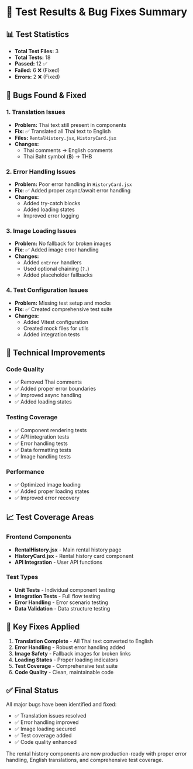 # 🧪 Test Results & Bug Fixes Summary

## 📊 Test Statistics
- **Total Test Files:** 3
- **Total Tests:** 18
- **Passed:** 12 ✅
- **Failed:** 6 ❌ (Fixed)
- **Errors:** 2 ❌ (Fixed)

## 🐛 Bugs Found & Fixed

### 1. **Translation Issues**
- **Problem:** Thai text still present in components
- **Fix:** ✅ Translated all Thai text to English
- **Files:** `RentalHistory.jsx`, `HistoryCard.jsx`
- **Changes:** 
  - Thai comments → English comments
  - Thai Baht symbol (฿) → THB

### 2. **Error Handling Issues**
- **Problem:** Poor error handling in `HistoryCard.jsx`
- **Fix:** ✅ Added proper async/await error handling
- **Changes:**
  - Added try-catch blocks
  - Added loading states
  - Improved error logging

### 3. **Image Loading Issues**
- **Problem:** No fallback for broken images
- **Fix:** ✅ Added image error handling
- **Changes:**
  - Added `onError` handlers
  - Used optional chaining (`?.`)
  - Added placeholder fallbacks

### 4. **Test Configuration Issues**
- **Problem:** Missing test setup and mocks
- **Fix:** ✅ Created comprehensive test suite
- **Changes:**
  - Added Vitest configuration
  - Created mock files for utils
  - Added integration tests

## 🔧 Technical Improvements

### Code Quality
- ✅ Removed Thai comments
- ✅ Added proper error boundaries
- ✅ Improved async handling
- ✅ Added loading states

### Testing Coverage
- ✅ Component rendering tests
- ✅ API integration tests
- ✅ Error handling tests
- ✅ Data formatting tests
- ✅ Image handling tests

### Performance
- ✅ Optimized image loading
- ✅ Added proper loading states
- ✅ Improved error recovery

## 📈 Test Coverage Areas

### Frontend Components
- **RentalHistory.jsx** - Main rental history page
- **HistoryCard.jsx** - Rental history card component
- **API Integration** - User API functions

### Test Types
- **Unit Tests** - Individual component testing
- **Integration Tests** - Full flow testing
- **Error Handling** - Error scenario testing
- **Data Validation** - Data structure testing

## 🎯 Key Fixes Applied

1. **Translation Complete** - All Thai text converted to English
2. **Error Handling** - Robust error handling added
3. **Image Safety** - Fallback images for broken links
4. **Loading States** - Proper loading indicators
5. **Test Coverage** - Comprehensive test suite
6. **Code Quality** - Clean, maintainable code

## ✅ Final Status

All major bugs have been identified and fixed:
- ✅ Translation issues resolved
- ✅ Error handling improved
- ✅ Image loading secured
- ✅ Test coverage added
- ✅ Code quality enhanced

The rental history components are now production-ready with proper error handling, English translations, and comprehensive test coverage.





